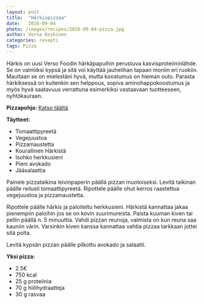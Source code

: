 ```yaml
---
layout: post
title:  "Härkispizzaa"
date:   2016-09-04
photo: /images/recipes/2016-09-04-pizza.jpg
author: Verna Koskinen
categories: resepti
tags: Pizza
---
```


Härkis on uusi Verso Foodin härkäpapuihin perustuva kasvisproteiininlähde. Se on valmiiksi kypsä ja sitä voi käyttää jauhelihan tapaan moniin eri ruokiin. Maultaan se on mielestäni hyvä, mutta koostumus on hieman outo. Parasta härkiksessä on kuitenkin sen helppous, sopiva aminohappokoostumus ja myös hyvä saatavuus verrattuna esimerkiksi vastaavaan tuotteeseen, nyhtökauraan.

**Pizzapohja:** [Katso täältä](/resepti/2016/04/02/pizzaa.html)


**Täytteet:**

- Tomaattipyreetä
- Vegejuustoa
- Pizzamaustetta
- Kourallinen Härkistä
- Isohko herkkusieni
- Pieni avokado
- Jääsalaattia

Painele pizzataikina leivinpaperin päällä pizzan muotoiseksi. Levitä taikinan päälle reilusti tomaattipyreetä. Ripottele päälle ohut kerros raastettua vegejuustoa ja pizzamaustetta.

Ripottele päälle härkis ja paloiteltu herkkusieni. Härkistä kannattaa jakaa pienempiin paloihin jos se on kovin suurimureista. Paista kuuman kiven tai pellin päällä n. 5 minuuttia. Vahdi pizzan reunoja, valmista on kun reuna saa kauniin värin. Varsinkin kiven kanssa kannattaa vahtia pizzaa tarkkaan jottei sitä polta.

Levitä kypsän pizzan päälle pilkottu avokado ja salaatti.

**Yksi pizza:**

- 2.5€
- 750 kcal
- 25 g proteiinia
- 70 g hiilihydraatteja
- 30 g rasvaa

